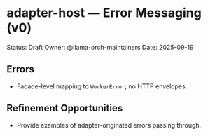 # adapter-host — Error Messaging (v0)

Status: Draft
Owner: @llama-orch-maintainers
Date: 2025-09-19

## Errors

- Facade-level mapping to `WorkerError`; no HTTP envelopes.

## Refinement Opportunities

- Provide examples of adapter-originated errors passing through.

